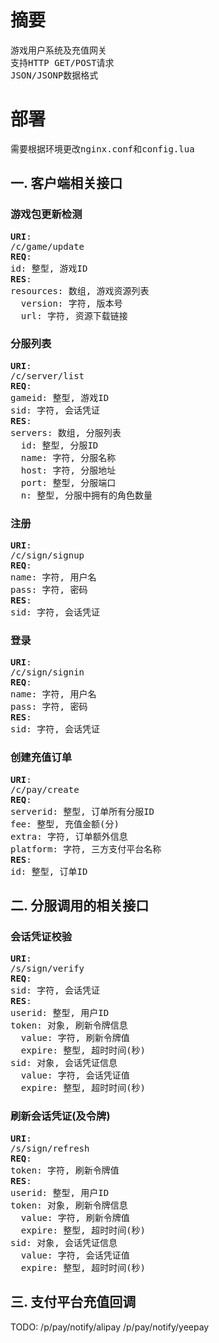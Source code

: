 # 摘要
<pre>
游戏用户系统及充值网关
支持HTTP GET/POST请求
JSON/JSONP数据格式
</pre>

# 部署
<pre>
需要根据环境更改nginx.conf和config.lua
</pre>

## 一. 客户端相关接口

### 游戏包更新检测
<pre>
<b>URI</b>:
/c/game/update
<b>REQ</b>:
id: 整型, 游戏ID
<b>RES</b>:
resources: 数组, 游戏资源列表
&nbsp;&nbsp;version: 字符, 版本号
&nbsp;&nbsp;url: 字符, 资源下载链接
</pre>

### 分服列表
<pre>
<b>URI</b>:
/c/server/list
<b>REQ</b>:
gameid: 整型, 游戏ID
sid: 字符, 会话凭证
<b>RES</b>:
servers: 数组, 分服列表
&nbsp;&nbsp;id: 整型, 分服ID
&nbsp;&nbsp;name: 字符, 分服名称
&nbsp;&nbsp;host: 字符, 分服地址
&nbsp;&nbsp;port: 整型, 分服端口
&nbsp;&nbsp;n: 整型, 分服中拥有的角色数量
</pre>

### 注册
<pre>
<b>URI</b>:
/c/sign/signup
<b>REQ</b>:
name: 字符, 用户名
pass: 字符, 密码
<b>RES</b>:
sid: 字符, 会话凭证
</pre>

### 登录
<pre>
<b>URI</b>:
/c/sign/signin
<b>REQ</b>:
name: 字符, 用户名
pass: 字符, 密码
<b>RES</b>:
sid: 字符, 会话凭证
</pre>

### 创建充值订单
<pre>
<b>URI</b>:
/c/pay/create
<b>REQ</b>:
serverid: 整型, 订单所有分服ID
fee: 整型, 充值金额(分)
extra: 字符, 订单额外信息
platform: 字符, 三方支付平台名称
<b>RES</b>:
id: 整型, 订单ID
</pre>

## 二. 分服调用的相关接口

### 会话凭证校验
<pre>
<b>URI</b>:
/s/sign/verify
<b>REQ</b>:
sid: 字符, 会话凭证
<b>RES</b>:
userid: 整型, 用户ID
token: 对象, 刷新令牌信息
&nbsp;&nbsp;value: 字符, 刷新令牌值
&nbsp;&nbsp;expire: 整型, 超时时间(秒)
sid: 对象, 会话凭证信息
&nbsp;&nbsp;value: 字符, 会话凭证值
&nbsp;&nbsp;expire: 整型, 超时时间(秒)
</pre>

### 刷新会话凭证(及令牌)
<pre>
<b>URI</b>:
/s/sign/refresh
<b>REQ</b>:
token: 字符, 刷新令牌值
<b>RES</b>:
userid: 整型, 用户ID
token: 对象, 刷新令牌信息
&nbsp;&nbsp;value: 字符, 刷新令牌值
&nbsp;&nbsp;expire: 整型, 超时时间(秒)
sid: 对象, 会话凭证信息
&nbsp;&nbsp;value: 字符, 会话凭证值
&nbsp;&nbsp;expire: 整型, 超时时间(秒)
</pre>

## 三. 支付平台充值回调
TODO:
/p/pay/notify/alipay
/p/pay/notify/yeepay